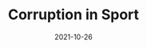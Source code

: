 ---
title: "Corruption in Sport"
date: "2021-10-26"
updated: "2021-11-01"
categories:
- "art direction"
- "print"
coverImage: "/media/jefferson-santos-fCEJGBzAkrU-unsplash.jpg"
coverWidth: 16
coverHeight: 9
excerpt: "data corruption"
---